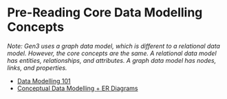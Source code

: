 # Pre-Reading Core Data Modelling Concepts
*Note: Gen3 uses a graph data model, which is different to a relational data model. However, the core concepts are the same. A relational data model has entities, relationships, and attributes. A graph data model has nodes, links, and properties.*
- [Data Modelling 101](https://agiledata.org/essays/datamodeling101.html)
- [Conceptual Data Modelling + ER Diagrams](https://www.visual-paradigm.com/guide/data-modeling/what-is-entity-relationship-diagram/#erd-data-models-conceptual)
